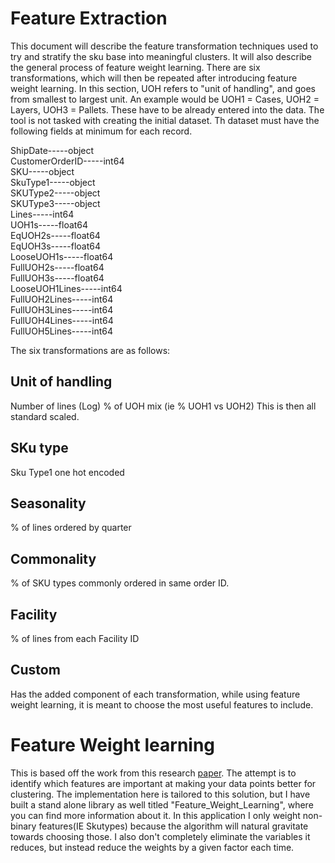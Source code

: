 # Feature Extraction
This document will describe the feature transformation techniques used to try and stratify the sku base into meaningful clusters. It will also describe the general process of feature weight learning. There are six transformations, which will then be repeated after introducing feature weight learning. In this section, UOH refers to "unit of handling", and goes from smallest to largest unit. An example would be UOH1 = Cases, UOH2 = Layers, UOH3 = Pallets. These have to be already entered into the data. The tool is not tasked with creating the initial dataset. Th dataset must have the following fields at minimum for each record.


ShipDate-----object <br>
CustomerOrderID-----int64 <br>
SKU-----object <br>
SkuType1-----object <br>
SKUType2-----object <br>
SKUType3-----object <br>
Lines-----int64 <br>
UOH1s-----float64 <br>
EqUOH2s-----float64 <br>
EqUOH3s-----float64 <br>
LooseUOH1s-----float64 <br>
FullUOH2s-----float64 <br>
FullUOH3s-----float64 <br>
LooseUOH1Lines-----int64 <br>
FullUOH2Lines-----int64 <br>
FullUOH3Lines-----int64 <br>
FullUOH4Lines-----int64 <br>
FullUOH5Lines-----int64 <br>



The six transformations are as follows:

## Unit of handling
Number of lines (Log)
% of UOH mix (ie % UOH1 vs UOH2)
This is then all standard scaled.

## SKu type
 Sku Type1 one hot encoded

## Seasonality
% of lines ordered by quarter

## Commonality
% of SKU types commonly ordered in same order ID.

## Facility
% of lines from each Facility ID

## Custom
Has the added component of each transformation, while using feature weight learning, it is meant to choose the most useful features to include.

# Feature Weight learning
This is based off the work from this research [paper](https://ieeexplore.ieee.org/abstract/document/993562). The attempt is to identify which features are important at making your data points better for clustering. The implementation here is tailored to this solution, but I have built a stand alone library as well titled "Feature_Weight_Learning", where you can find more information about it. In this application I only weight non-binary features(IE Skutypes) because the algorithm will natural gravitate towards choosing those. I also don't completely eliminate the variables it reduces, but instead reduce the weights by a given factor each time.
